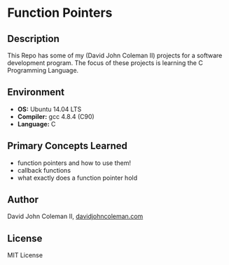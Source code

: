 # Function Pointers

## Description

This Repo has some of my (David John Coleman II) projects for a software development program.
The focus of these projects is learning the C Programming Language.

## Environment

* __OS:__ Ubuntu 14.04 LTS
* __Compiler:__ gcc 4.8.4 (C90)
* __Language:__ C

## Primary Concepts Learned

* function pointers and how to use them!
* callback functions
* what exactly does a function pointer hold

## Author

David John Coleman II, [davidjohncoleman.com](http://www.davidjohncoleman.com/)

## License

MIT License